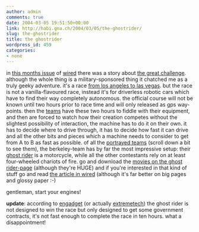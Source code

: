 ```yaml
---
author: admin
comments: true
date: 2004-03-05 19:51:50+00:00
link: http://habi.gna.ch/2004/03/05/the-ghostrider/
slug: the-ghostrider
title: the ghostrider
wordpress_id: 459
categories:
- none
---
```


in [this months issue](http://www.wired.com/wired/archive/12.03/) of [wired](http://www.wired.com/) there was a story about [the great challenge](http://www.darpa.mil/grandchallenge/).
although the whole thing is a military-sponsored thing it chatched me as a truly geeky adventure.
it's a race [from los angeles to las vegas](http://www.wired.com/wired/archive/12.03/images/FF_137_darpa_6.jpg). but the race is not a vanilla-flavoured race, instead it's for driverless robotic cars which have to find their way completely autonomous.
the official course will not be known until two hours prior to race time and will only released as gps way-points. then the [teams](http://www.darpa.mil/grandchallenge/teams.htm) have these two hours to fiddle with their equipment, and then are forced to watch how their creation competes without the slightest possibility of interaction, the machine has to do it on their own.
it has to decide where to drive through, it has to decide how fast it can drive and all the other bits and pieces which a machine needs to consider to get from A to B as fast as possible.
of all the [portrayed teams](potraied) (scroll down a bit to see them), the berkeley-team has by far the most impressive setup: their [ghost rider](http://www.ghostriderrobot.com/vehicle.htm) is a motorcycle, while all the other contestants rely on at least four-wheeled chariots of fire.
go and download the [movies on the ghost rider-page](http://www.ghostriderrobot.com/videos.htm) (although they're HUGE) and if you're interested in that kind of stuff go and read [the article in wired](http://www.wired.com/wired/archive/12.03/robot.html) (although it's far better on big pages and glossy paper :-)

gentleman, start your engines!

**update**: according to [engadget](http://www.engadget.com/entry/8424322553253965/) (or actually [extremetech](http://www.extremetech.com/article2/0,1558,1543626,00.asp)) the ghost rider is not designed to win the race but only designed to get some government contracts, it's not fast enough to complete the race in ten hours. what a disappointment!
